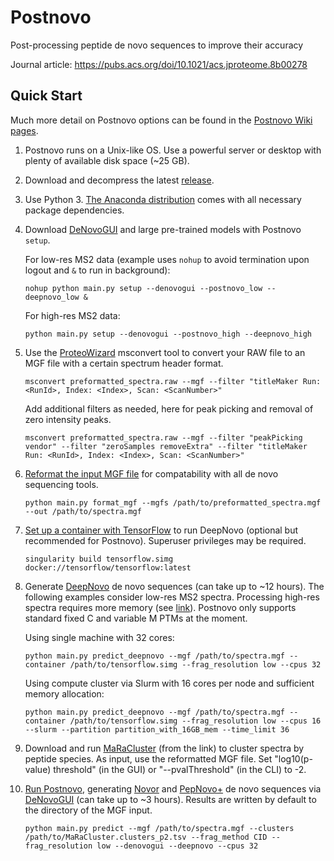 # Postnovo
Post-processing peptide de novo sequences to improve their accuracy

Journal article: https://pubs.acs.org/doi/10.1021/acs.jproteome.8b00278

## Quick Start

Much more detail on Postnovo options can be found in the [Postnovo Wiki pages](https://github.com/semiller10/postnovo/wiki).

1. Postnovo runs on a Unix-like OS. Use a powerful server or desktop with plenty of available disk space (~25 GB).
2. Download and decompress the latest [release](https://github.com/semiller10/postnovo/releases).
3. Use Python 3.
[The Anaconda distribution](https://www.anaconda.com/distribution/) comes with all necessary package dependencies.
4. Download [DeNovoGUI](http://compomics.github.io/projects/denovogui.html) and large pre-trained models with Postnovo `setup`.

   For low-res MS2 data (example uses `nohup` to avoid termination upon logout and `&` to run in background):
   
   `nohup python main.py setup --denovogui --postnovo_low --deepnovo_low &`
   
   For high-res MS2 data:
   
   `python main.py setup --denovogui --postnovo_high --deepnovo_high`
   
5. Use the [ProteoWizard](http://proteowizard.sourceforge.net/) msconvert tool to convert your RAW file to an MGF file with a certain spectrum header format.

   `msconvert preformatted_spectra.raw --mgf --filter "titleMaker Run: <RunId>, Index: <Index>, Scan: <ScanNumber>"`

   Add additional filters as needed, here for peak picking and removal of zero intensity peaks.
   
   `msconvert preformatted_spectra.raw --mgf --filter "peakPicking vendor" --filter "zeroSamples removeExtra" --filter "titleMaker Run: <RunId>, Index: <Index>, Scan: <ScanNumber>"`

6. [Reformat the input MGF file](https://github.com/semiller10/postnovo/wiki/MGF-Input-File-Setup) for compatability with all de novo sequencing tools.

   `python main.py format_mgf --mgfs /path/to/preformatted_spectra.mgf --out /path/to/spectra.mgf`
   
7. [Set up a container with TensorFlow](https://github.com/semiller10/postnovo/wiki/DeepNovo-Installation) to run DeepNovo (optional but recommended for Postnovo). Superuser privileges may be required.

   `singularity build tensorflow.simg docker://tensorflow/tensorflow:latest`
8. Generate [DeepNovo](https://github.com/nh2tran/DeepNovo) de novo sequences (can take up to ~12 hours). The following examples consider low-res MS2 spectra. Processing high-res spectra requires more memory (see [link](https://github.com/semiller10/postnovo/wiki/Training-and-Running-DeepNovo)). Postnovo only supports standard fixed C and variable M PTMs at the moment.

   Using single machine with 32 cores:

   `python main.py predict_deepnovo --mgf /path/to/spectra.mgf --container /path/to/tensorflow.simg --frag_resolution low --cpus 32`
   
   Using compute cluster via Slurm with 16 cores per node and sufficient memory allocation:
   
   `python main.py predict_deepnovo --mgf /path/to/spectra.mgf --container /path/to/tensorflow.simg --frag_resolution low --cpus 16 --slurm --partition partition_with_16GB_mem --time_limit 36`
9. Download and run [MaRaCluster](https://github.com/statisticalbiotechnology/maracluster) (from the link) to cluster spectra by peptide species. As input, use the reformatted MGF file. Set "log10(p-value) threshold" (in the GUI) or "--pvalThreshold" (in the CLI) to -2.

10. [Run Postnovo](https://github.com/semiller10/postnovo/wiki/Predicting-with-Postnovo), generating [Novor](https://www.rapidnovor.com/download/) and [PepNovo+](http://proteomics.ucsd.edu/Software/PepNovo/) de novo sequences via [DeNovoGUI](http://compomics.github.io/projects/denovogui.html) (can take up to ~3 hours). Results are written by default to the directory of the MGF input.

    `python main.py predict --mgf /path/to/spectra.mgf --clusters /path/to/MaRaCluster.clusters_p2.tsv --frag_method CID --   frag_resolution low --denovogui --deepnovo --cpus 32`
